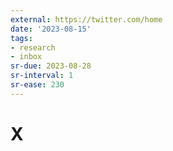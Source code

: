 ```yaml
---
external: https://twitter.com/home
date: '2023-08-15'
tags:
- research
- inbox
sr-due: 2023-08-28
sr-interval: 1
sr-ease: 230
---
```


# X
